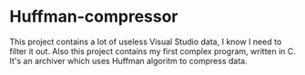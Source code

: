 # Huffman-compressor
This project contains a lot of useless Visual Studio data, I know I need to filter it out. Also this project contains my first complex program, written in C. 
It's an archiver which uses Huffman algoritm to compress data.

